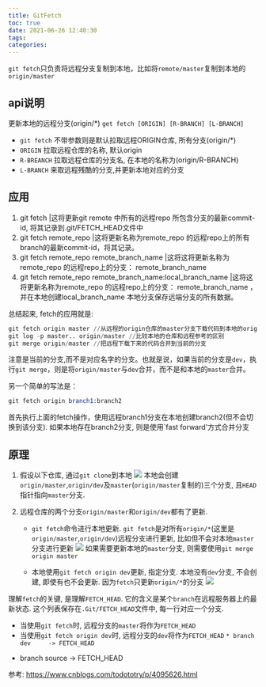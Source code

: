 ```yaml
---
title: GitFetch
toc: true
date: 2021-06-26 12:40:30
tags:
categories:
---
```

`git fetch`只负责将远程分支复制到本地，比如将`remote/master`复制到本地的`origin/master`
## api说明
更新本地的远程分支(origin/*)
`get fetch [ORIGIN] [R-BRANCH] [L-BRANCH]`
- `git fetch` 不带参数则是默认拉取远程ORIGIN仓库, 所有分支(origin/*)
- `ORIGIN` 拉取远程仓库的名称, 默认origin
- `R-BREANCH` 拉取远程仓库的分支名, 在本地的名称为(origin/R-BRANCH)
- `L-BRANCH` 来取远程残酷的分支,并更新本地对应的分支
## 应用

1. git fetch |这将更新git remote 中所有的远程repo 所包含分支的最新commit-id, 将其记录到.git/FETCH_HEAD文件中
2. git fetch remote_repo |这将更新名称为remote_repo 的远程repo上的所有branch的最新commit-id，将其记录。 
3. git fetch remote_repo remote_branch_name |这将这将更新名称为remote_repo 的远程repo上的分支： remote_branch_name
4. git fetch remote_repo remote_branch_name:local_branch_name |这将这将更新名称为remote_repo 的远程repo上的分支： remote_branch_name ，并在本地创建local_branch_name 本地分支保存远端分支的所有数据。

总结起来, fetch的应用就是:
```s
git fetch origin master //从远程的origin仓库的master分支下载代码到本地的origin/master
git log -p master.. origin/master //比较本地的仓库和远程参考的区别
git merge origin/master //把远程下载下来的代码合并到当前的分支
```
注意是当前的分支,而不是对应名字的分支。也就是说，如果当前的分支是`dev`，执行`git merge`，则是将`origin/master`与`dev`合并，而不是和本地的`master`合并。

另一个简单的写法是：
```s
git fetch origin branch1:branch2
```
首先执行上面的fetch操作，使用远程branch1分支在本地创建branch2(但不会切换到该分支).
如果本地存在branch2分支, 则是使用`fast forward'方式合并分支



## 原理
1. 假设以下仓库, 通过`git clone`到本地
![](./git_fetch/1.png)
本地会创建`origin/master`,`origin/dev`及`master`(`origin/master`复制的)三个分支, 且`HEAD`指针指向`master`分支.

2. 远程仓库的两个分支`origin/master`和`origin/dev`都有了更新.
   - `git fetch`命令进行本地更新.
   `git fetch`是对所有`origin/*`(这里是`origin/master`,`origin/dev`)远程分支进行更新, 比如但不会对本地`master`分支进行更新
   ![](./git_fetch/2.png)
   如果需要更新本地的`master`分支, 则需要使用`git merge origin master`

   - 本地使用`git fetch origin dev`更新, 指定分支.
   本地没有`dev`分支, 不会创建, 即使有也不会更新. 因为`fetch`只更新`origin/*`的分支
   ![](./git_fetch/3.png)


理解`fetch`的关键, 是理解`FETCH_HEAD`. 它的含义是某个`branch`在远程服务器上的最新状态. 这个列表保存在`.Git/FETCH_HEAD`文件中, 每一行对应一个分支.
- 当使用`git fetch`时, 远程分支的`master`将作为`FETCH_HEAD`
- 当使用`git fetch origin dev`时, 远程分支的`dev`将作为`FETCH_HEAD`
`* branch  dev     -> FETCH_HEAD`

* branch            source     -> FETCH_HEAD

参考:
https://www.cnblogs.com/todototry/p/4095626.html
